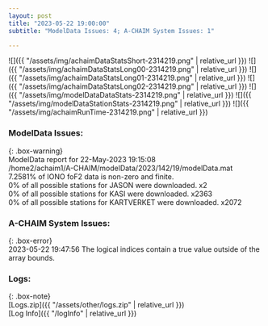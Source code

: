 ```yaml
---
layout: post
title: "2023-05-22 19:00:00"
subtitle: "ModelData Issues: 4; A-CHAIM System Issues: 1"

---
```


![]({{ "/assets/img/achaimDataStatsShort-2314219.png" | relative_url }})
![]({{ "/assets/img/achaimDataStatsLong00-2314219.png" | relative_url }})
![]({{ "/assets/img/achaimDataStatsLong01-2314219.png" | relative_url }})
![]({{ "/assets/img/achaimDataStatsLong02-2314219.png" | relative_url }})
![]({{ "/assets/img/modelDataDataStats-2314219.png" | relative_url }})
![]({{ "/assets/img/modelDataStationStats-2314219.png" | relative_url }})
![]({{ "/assets/img/achaimRunTime-2314219.png" | relative_url }})


### ModelData Issues:  
  
{: .box-warning}  
 ModelData report for 22-May-2023 19:15:08   
 /home2/achaim1/A-CHAIM/modelData/2023/142/19/modelData.mat   
 7.2581% of IONO foF2 data is non-zero and finite.   
 0% of all possible stations for JASON were downloaded. x2   
 0% of all possible stations for KASI were downloaded. x2363   
 0% of all possible stations for KARTVERKET were downloaded. x2072   
  
### A-CHAIM System Issues:  
  
{: .box-error}  
2023-05-22 19:47:56 The logical indices contain a true value outside of the array bounds.  

### Logs:  
  
{: .box-note}  
[Logs.zip]({{ "/assets/other/logs.zip" | relative_url }})  
[Log Info]({{ "/logInfo" | relative_url }})  
